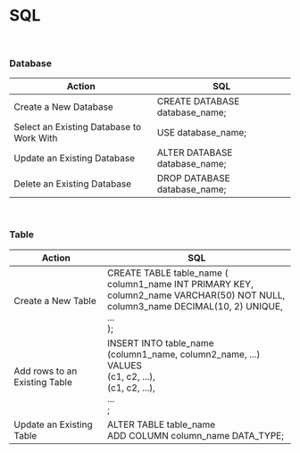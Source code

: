 # SQL

<br>

### Database

| Action | SQL |
| - | - |
| Create a New Database | CREATE DATABASE database_name; |
| Select an Existing Database to Work With | USE database_name; |
| Update an Existing Database | ALTER DATABASE database_name; |
| Delete an Existing Database | DROP DATABASE database_name; |

<br>

### Table

| Action | SQL |
| - | - |
| Create a New Table | CREATE TABLE table_name (<br>column1_name INT PRIMARY KEY, <br>column2_name VARCHAR(50) NOT NULL, <br>column3_name DECIMAL(10, 2) UNIQUE, <br>... <br>); |
| Add rows to an Existing Table | INSERT INTO table_name (column1_name, column2_name, ...) <br>VALUES <br>(c1, c2, ...), <br>(c1, c2, ...), <br>... <br>; |
| Update an Existing Table | ALTER TABLE table_name <br> ADD COLUMN column_name DATA_TYPE; |



